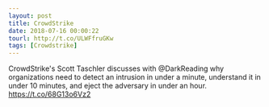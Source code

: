 ```yaml
---
layout: post
title: CrowdStrike
date: 2018-07-16 00:00:22
tourl: http://t.co/ULWFfruGKw
tags: [Crowdstrike]
---
```

CrowdStrike's Scott Taschler discusses with @DarkReading why organizations need to detect an intrusion in under a minute, understand it in under 10 minutes, and eject the adversary in under an hour. https://t.co/68G13o6Vz2